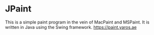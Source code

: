 # JPaint
This is a simple paint program in the vein of MacPaint and MSPaint. It is written in Java using the Swing framework.
https://paint.yaros.ae
